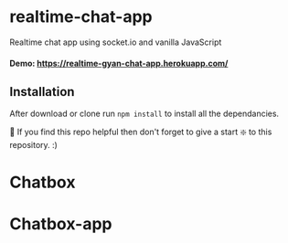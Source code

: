 # realtime-chat-app
Realtime chat app using socket.io and vanilla JavaScript

#### Demo: https://realtime-gyan-chat-app.herokuapp.com/

## Installation 
After download or clone run `npm install` to install all the dependancies.

🙏 If you find this repo helpful then don't forget to give a start ❇️ to this repository. :)
# Chatbox
# Chatbox-app
